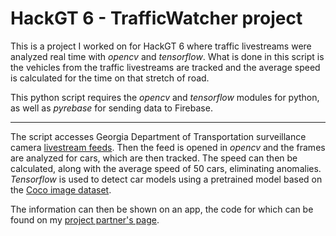 # HackGT 6 - TrafficWatcher project
This is a project I worked on for HackGT 6 where traffic livestreams were analyzed real time with _opencv_ and _tensorflow_.
What is done in this script is the vehicles from the traffic livestreams are tracked and the average speed is calculated for the time on that stretch of road.

This python script requires the _opencv_ and _tensorflow_ modules for python, as well as _pyrebase_ for sending data to Firebase.

---
The script accesses Georgia Department of Transportation surveillance camera [livestream feeds](http://www.511ga.org/#traffic_speeds_layer&a_con_ctl&cam_ctl&msg_ctl&xpln_ctl&zoom=9&lat=3998196.19706&lon=-9394143.80966). Then the feed is opened in _opencv_ and the frames are analyzed for cars, which are then tracked. The speed can then be calculated, along with the average speed of 50 cars, eliminating anomalies.
_Tensorflow_ is used to detect car models using a pretrained model based on the [Coco image dataset](http://cocodataset.org/#home).

The information can then be shown on an app, the code for which can be found on my [project partner's page](https://github.com/kevinquayle/traffic-watcher).
